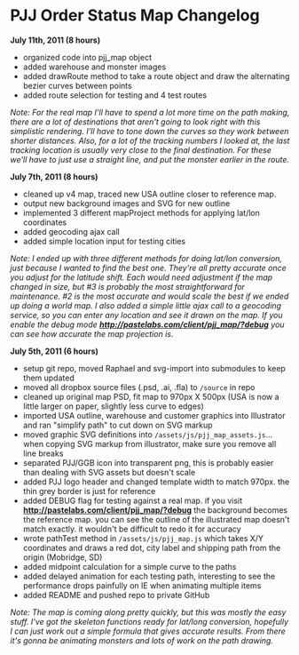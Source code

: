 # PJJ Order Status Map Changelog

**July 11th, 2011 (8 hours)**

- organized code into pjj_map object
- added warehouse and monster images
- added drawRoute method to take a route object and draw the alternating bezier curves between points
- added route selection for testing and 4 test routes

_Note:
For the real map I'll have to spend a lot more time on the path making, there are a lot of destinations that aren't going to look right with this simplistic rendering. I'll have to tone down the curves so they work between shorter distances. Also, for a lot of the tracking numbers I looked at, the last tracking location is usually very close to the final destination. For these we'll have to just use a straight line, and put the monster earlier in the route._


**July 7th, 2011 (8 hours)**

- cleaned up v4 map, traced new USA outline closer to reference map.
- output new background images and SVG for new outline
- implemented 3 different mapProject methods for applying lat/lon coordinates
- added geocoding ajax call
- added simple location input for testing cities

_Note:
I ended up with three different methods for doing lat/lon conversion, just because I wanted to find the best one. They're all pretty accurate once you adjust for the latitude shift. Each would need adjustment if the map changed in size, but #3 is probably the most straightforward for maintenance. #2 is the most accurate and would scale the best if we ended up doing a world map. I also added a simple little ajax call to a geocoding service, so you can enter any location and see it drawn on the map. If you enable the debug mode **http://pastelabs.com/client/pjj_map/?debug** you can see how accurate the map projection is._



**July 5th, 2011 (6 hours)**

- setup git repo, moved Raphael and svg-import into submodules to keep them updated
- moved all dropbox source files (.psd, .ai, .fla) to `/source` in repo
- cleaned up original map PSD, fit map to 970px X 500px (USA is now a little larger on paper, slightly less curve to edges)
- imported USA outline, warehouse and customer graphics into Illustrator and ran "simplify path" to cut down on SVG markup
- moved graphic SVG definitions into `/assets/js/pjj_map_assets.js`... when copying SVG markup from illustrator, make sure you remove all line breaks
- separated PJJ/GGB icon into transparent png, this is probably easier than dealing with SVG assets but doesn't scale
- added PJJ logo header and changed template width to match 970px. the thin grey border is just for reference
- added DEBUG flag for testing against a real map. if you visit **http://pastelabs.com/client/pjj_map/?debug** the background becomes the reference map. you can see the outline of the illustrated map doesn't match exactly. it wouldn't be difficult to redo it for accuracy
- wrote pathTest method in `/assets/js/pjj_map.js` which takes X/Y coordinates and draws a red dot, city label and shipping path from the origin (Mobridge, SD)
- added midpoint calculation for a simple curve to the paths
- added delayed animation for each testing path, interesting to see the performance drops painfully on IE when animating multiple items
- added README and pushed repo to private GitHub

_Note:
The map is coming along pretty quickly, but this was mostly the easy stuff. I've got the skeleton functions ready for lat/long conversion, hopefully I can just work out a simple formula that gives accurate results. From there it's gonna be animating monsters and lots of work on the path drawing._






